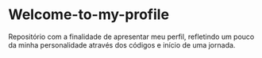 # Welcome-to-my-profile
Repositório com a finalidade de apresentar meu perfil, refletindo um pouco da minha personalidade através dos códigos e início de uma jornada.
